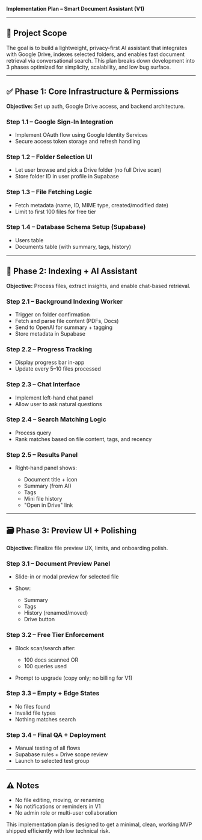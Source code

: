 **Implementation Plan – Smart Document Assistant (V1)**

---

## 🚀 Project Scope

The goal is to build a lightweight, privacy-first AI assistant that integrates with Google Drive, indexes selected folders, and enables fast document retrieval via conversational search. This plan breaks down development into 3 phases optimized for simplicity, scalability, and low bug surface.

---

## ✅ Phase 1: Core Infrastructure & Permissions

**Objective:** Set up auth, Google Drive access, and backend architecture.

### Step 1.1 – Google Sign-In Integration

* Implement OAuth flow using Google Identity Services
* Secure access token storage and refresh handling

### Step 1.2 – Folder Selection UI

* Let user browse and pick a Drive folder (no full Drive scan)
* Store folder ID in user profile in Supabase

### Step 1.3 – File Fetching Logic

* Fetch metadata (name, ID, MIME type, created/modified date)
* Limit to first 100 files for free tier

### Step 1.4 – Database Schema Setup (Supabase)

* Users table
* Documents table (with summary, tags, history)

---

## 🤖 Phase 2: Indexing + AI Assistant

**Objective:** Process files, extract insights, and enable chat-based retrieval.

### Step 2.1 – Background Indexing Worker

* Trigger on folder confirmation
* Fetch and parse file content (PDFs, Docs)
* Send to OpenAI for summary + tagging
* Store metadata in Supabase

### Step 2.2 – Progress Tracking

* Display progress bar in-app
* Update every 5–10 files processed

### Step 2.3 – Chat Interface

* Implement left-hand chat panel
* Allow user to ask natural questions

### Step 2.4 – Search Matching Logic

* Process query
* Rank matches based on file content, tags, and recency

### Step 2.5 – Results Panel

* Right-hand panel shows:

  * Document title + icon
  * Summary (from AI)
  * Tags
  * Mini file history
  * "Open in Drive" link

---

## 🗃️ Phase 3: Preview UI + Polishing

**Objective:** Finalize file preview UX, limits, and onboarding polish.

### Step 3.1 – Document Preview Panel

* Slide-in or modal preview for selected file
* Show:

  * Summary
  * Tags
  * History (renamed/moved)
  * Drive button

### Step 3.2 – Free Tier Enforcement

* Block scan/search after:

  * 100 docs scanned OR
  * 100 queries used
* Prompt to upgrade (copy only; no billing for V1)

### Step 3.3 – Empty + Edge States

* No files found
* Invalid file types
* Nothing matches search

### Step 3.4 – Final QA + Deployment

* Manual testing of all flows
* Supabase rules + Drive scope review
* Launch to selected test group

---

## ⚠️ Notes

* No file editing, moving, or renaming
* No notifications or reminders in V1
* No admin role or multi-user collaboration

This implementation plan is designed to get a minimal, clean, working MVP shipped efficiently with low technical risk.
